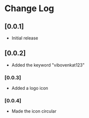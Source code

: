 # Change Log


## [0.0.1]

- Initial release

## [0.0.2]
- Added the keyword "vibovenkat123"

### [0.0.3]
- Added a logo icon

### [0.0.4]
- Made the icon circular
